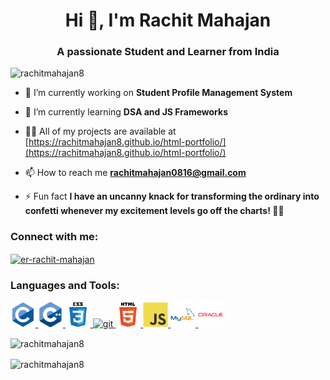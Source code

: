 <h1 align="center">Hi 👋, I'm Rachit Mahajan</h1>
<h3 align="center">A passionate Student and Learner from India</h3>

<p align="left"> <img src="https://komarev.com/ghpvc/?username=rachitmahajan8&label=Profile%20views&color=0e75b6&style=flat" alt="rachitmahajan8" /> </p>

- 🔭 I’m currently working on **Student Profile Management System**

- 🌱 I’m currently learning **DSA and JS Frameworks**

- 👨‍💻 All of my projects are available at [https://rachitmahajan8.github.io/html-portfolio/](https://rachitmahajan8.github.io/html-portfolio/)

- 📫 How to reach me **rachitmahajan0816@gmail.com**

- ⚡ Fun fact **I have an uncanny knack for transforming the ordinary into confetti whenever my excitement levels go off the charts! 🎉💥**

<h3 align="left">Connect with me:</h3>
<p align="left">
<a href="https://linkedin.com/in/er-rachit-mahajan" target="blank"><img align="center" src="https://raw.githubusercontent.com/rahuldkjain/github-profile-readme-generator/master/src/images/icons/Social/linked-in-alt.svg" alt="er-rachit-mahajan" height="30" width="40" /></a>
</p>

<h3 align="left">Languages and Tools:</h3>
<p align="left"> <a href="https://www.cprogramming.com/" target="_blank" rel="noreferrer"> <img src="https://raw.githubusercontent.com/devicons/devicon/master/icons/c/c-original.svg" alt="c" width="40" height="40"/> </a> <a href="https://www.w3schools.com/cpp/" target="_blank" rel="noreferrer"> <img src="https://raw.githubusercontent.com/devicons/devicon/master/icons/cplusplus/cplusplus-original.svg" alt="cplusplus" width="40" height="40"/> </a> <a href="https://www.w3schools.com/css/" target="_blank" rel="noreferrer"> <img src="https://raw.githubusercontent.com/devicons/devicon/master/icons/css3/css3-original-wordmark.svg" alt="css3" width="40" height="40"/> </a> <a href="https://git-scm.com/" target="_blank" rel="noreferrer"> <img src="https://www.vectorlogo.zone/logos/git-scm/git-scm-icon.svg" alt="git" width="40" height="40"/> </a> <a href="https://www.w3.org/html/" target="_blank" rel="noreferrer"> <img src="https://raw.githubusercontent.com/devicons/devicon/master/icons/html5/html5-original-wordmark.svg" alt="html5" width="40" height="40"/> </a> <a href="https://developer.mozilla.org/en-US/docs/Web/JavaScript" target="_blank" rel="noreferrer"> <img src="https://raw.githubusercontent.com/devicons/devicon/master/icons/javascript/javascript-original.svg" alt="javascript" width="40" height="40"/> </a> <a href="https://www.mysql.com/" target="_blank" rel="noreferrer"> <img src="https://raw.githubusercontent.com/devicons/devicon/master/icons/mysql/mysql-original-wordmark.svg" alt="mysql" width="40" height="40"/> </a> <a href="https://www.oracle.com/" target="_blank" rel="noreferrer"> <img src="https://raw.githubusercontent.com/devicons/devicon/master/icons/oracle/oracle-original.svg" alt="oracle" width="40" height="40"/> </a> </p>

<p><img align="center" src="https://github-readme-stats.vercel.app/api/top-langs?username=rachitmahajan8&show_icons=true&locale=en&layout=compact" alt="rachitmahajan8" /></p>

<p><img align="center" src="https://github-readme-streak-stats.herokuapp.com/?user=rachitmahajan8&" alt="rachitmahajan8" /></p>
